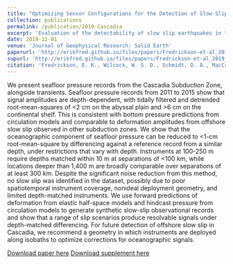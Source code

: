 ```yaml
---
title: "Optimizing Sensor Configurations for the Detection of Slow-Slip Earthquakes in Seafloor Pressure Records, Using the Cascadia Subduction Zone as a Case Study"
collection: publications
permalink: /publication/2019-Cascadia
excerpt: 'Evaluation of the detectability of slow slip earthquakes in the offshore segment of the Cascadia subduction zone, using the available seafloor geodetic data from 2011-2015. "Depth-matched differencing," also referred to as the isobath reference method is herein identified as a strategy for removing oceanographic circulation signals from seafloor pressure data.'
date: 2019-12-01
venue: 'Journal of Geophysical Research: Solid Earth'
paperurl: 'http://erikfred.github.io/files/papers/Fredrickson-et-al_2019.pdf'
supurl: 'http://erikfred.github.io/files/papers/Fredrickson-et-al_2019_s01.pdf'
citation: 'Fredrickson, E. K., Wilcock, W. S. D., Schmidt, D. A., MacCready, P., Roland, E., Kurapov, A.L., Zumberge, M. A., & Sasagawa, G. S. (2019). &quot;Optimizing Sensor Configurations for the Detection of Slow-Slip Earthquakes in Seafloor Pressure Records, Using the Cascadia Subduction Zone as a Case Study.&quot; <i>Journal of Geophysical Research: Solid Earth</i>. 124.'
---
```

We present seafloor pressure records from the Cascadia Subduction Zone, alongside transients. Seafloor pressure records from 2011 to 2015 show that signal amplitudes are depth-dependent, with tidally filtered and detrended root-mean-squares of <2 cm on the abyssal plain and >6 cm on the continental shelf. This is consistent with bottom pressure predictions from circulation models and comparable to deformation amplitudes from offshore slow slip observed in other subduction zones. We show that the oceanographic component of seafloor pressure can be reduced to <1-cm root-mean-square by differencing against a reference record from a similar depth, under restrictions that vary with depth. Instruments at 100-250 m require depths matched within 10 m at separations of <100 km, while locations deeper than 1,400 m are broadly comparable over separations of at least 300 km. Despite the significant noise reduction from this method, no slow slip was identified in the dataset, possibly due to poor spatiotemporal instrument coverage, nonideal deployment geometry, and limited depth-matched instruments. We use forward predictions of deformation from elastic half-space models and hindcast pressure from circulation models to generate synthetic slow-slip observational records and show that a range of slip scenarios produce resolvable signals under depth-matched differencing. For future detection of offshore slow slip in Cascadia, we recommend a geometry in which instruments are deployed along isobaths to optimize corrections for oceanographic signals.

[Download paper here](http://erikfred.github.io/files/papers/Fredrickson-et-al_2019.pdf)
[Download supplement here](http://erikfred.github.io/files/papers/Fredrickson-et-al_2019_s01.pdf)